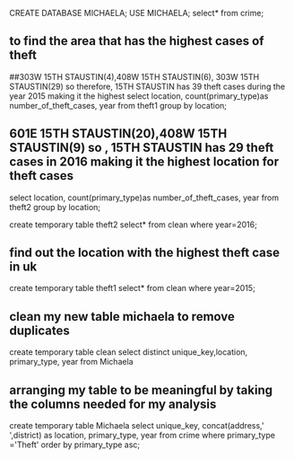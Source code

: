 CREATE DATABASE MICHAELA;
USE MICHAELA;
select* from crime;

## to find the area that has the highest cases of theft 
##303W 15TH STAUSTIN(4),408W 15TH STAUSTIN(6), 303W 15TH STAUSTIN(29) so therefore, 15TH STAUSTIN has 39 theft cases during the year 2015 making it the highest
select
location,
count(primary_type)as number_of_theft_cases,
year
from theft1
group by location;

## 601E 15TH STAUSTIN(20),408W 15TH STAUSTIN(9) so , 15TH STAUSTIN has 29 theft cases in 2016 making it the highest location for theft cases
select
location,
count(primary_type)as number_of_theft_cases,
year
from theft2
group by location;

create temporary table theft2
select* 
from clean
where year=2016;

## find out the location with the highest theft case in uk
create temporary table theft1
select* 
from clean
where year=2015;

## clean my new table michaela to remove duplicates
create temporary table clean
select
distinct unique_key,location,
primary_type,
year
from Michaela

## arranging my table to be meaningful by taking the columns needed for my analysis
create temporary table Michaela
select
unique_key,
concat(address,' ',district) as location,
primary_type,
year
from crime
where primary_type ='Theft'
order by primary_type asc;
